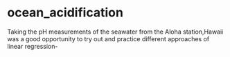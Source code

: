 # ocean_acidification
Taking the pH measurements of the seawater from the Aloha station,Hawaii was a good opportunity to try out and practice different approaches of linear regression-
